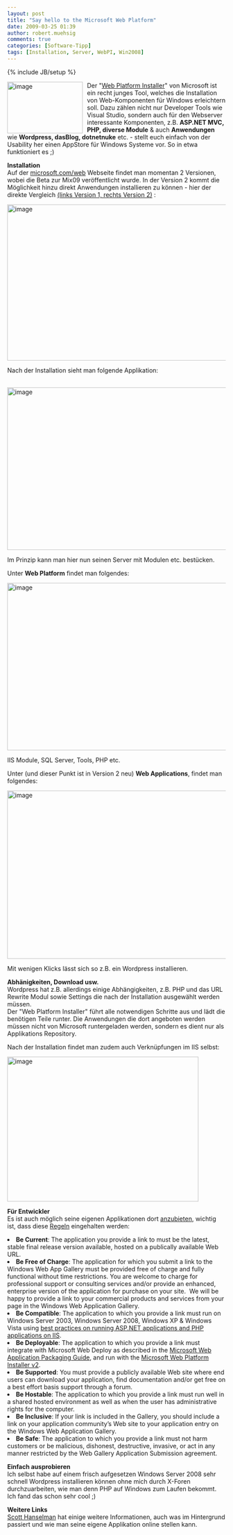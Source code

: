 ```yaml
---
layout: post
title: "Say hello to the Microsoft Web Platform"
date: 2009-03-25 01:39
author: robert.muehsig
comments: true
categories: [Software-Tipp]
tags: [Installation, Server, WebPI, Win2008]
---
```

{% include JB/setup %}
<p><a href="{{BASE_PATH}}/assets/wp-images/image687.png"><img style="border-top-width: 0px; border-left-width: 0px; border-bottom-width: 0px; margin: 0px 10px 0px 0px; border-right-width: 0px" height="119" alt="image" src="{{BASE_PATH}}/assets/wp-images/image-thumb665.png" width="174" align="left" border="0" /></a>Der &quot;<a href="http://www.microsoft.com/web/default.aspx">Web Platform Installer</a>&quot; von Microsoft ist ein recht junges Tool, welches die Installation von Web-Komponenten f&#252;r Windows erleichtern soll. Dazu z&#228;hlen nicht nur Developer Tools wie Visual Studio, sondern auch f&#252;r den Webserver interessante Komponenten, z.B. <strong>ASP.NET MVC, PHP, diverse Module</strong> &amp; auch <strong>Anwendungen</strong> wie <strong>Wordpress, dasBlog, dotnetnuke</strong> etc. - stellt euch einfach von der Usability her einen AppStore f&#252;r Windows Systeme vor. So in etwa funktioniert es ;)</p> 
<!--more-->
  <p><strong>Installation</strong>     <br />Auf der <a href="http://www.microsoft.com/web/default.aspx">microsoft.com/web</a> Webseite findet man momentan 2 Versionen, wobei die Beta zur Mix09 ver&#246;ffentlicht wurde. In der Version 2 kommt die M&#246;glichkeit hinzu direkt Anwendungen installieren zu k&#246;nnen - hier der direkte Vergleich <a href="http://www.microsoft.com/web/downloads/platform.aspx">(links Version 1, rechts Version 2)</a> :</p>  <p><a href="{{BASE_PATH}}/assets/wp-images/image688.png"><img style="border-top-width: 0px; border-left-width: 0px; border-bottom-width: 0px; border-right-width: 0px" height="360" alt="image" src="{{BASE_PATH}}/assets/wp-images/image-thumb666.png" width="532" border="0" /></a> </p>  <p>Nach der Installation sieht man folgende Applikation:</p>  <p>&#160;<a href="{{BASE_PATH}}/assets/wp-images/image689.png"><img style="border-right: 0px; border-top: 0px; border-left: 0px; border-bottom: 0px" height="375" alt="image" src="{{BASE_PATH}}/assets/wp-images/image-thumb667.png" width="510" border="0" /></a> </p>  <p> Im Prinzip kann man hier nun seinen Server mit Modulen etc. best&#252;cken. </p>  <p>Unter <strong>Web Platform</strong> findet man folgendes:</p>  <p><a href="{{BASE_PATH}}/assets/wp-images/image690.png"><img style="border-right: 0px; border-top: 0px; border-left: 0px; border-bottom: 0px" height="386" alt="image" src="{{BASE_PATH}}/assets/wp-images/image-thumb668.png" width="522" border="0" /></a> </p>  <p>IIS Module, SQL Server, Tools, PHP etc.</p>  <p>Unter (und dieser Punkt ist in Version 2 neu) <strong>Web Applications</strong>, findet man folgendes:</p>  <p><a href="{{BASE_PATH}}/assets/wp-images/image691.png"><img style="border-right: 0px; border-top: 0px; border-left: 0px; border-bottom: 0px" height="388" alt="image" src="{{BASE_PATH}}/assets/wp-images/image-thumb669.png" width="527" border="0" /></a> </p>  <p>Mit wenigen Klicks l&#228;sst sich so z.B. ein Wordpress installieren.</p>  <p><strong>Abh&#228;nigkeiten, Download usw.     <br /></strong>Wordpress hat z.B. allerdings einige Abh&#228;ngigkeiten, z.B. PHP und das URL Rewrite Modul sowie Settings die nach der Installation ausgew&#228;hlt werden m&#252;ssen.     <br />Der &quot;Web Platform Installer&quot; f&#252;hrt alle notwendigen Schritte aus und l&#228;dt die ben&#246;tigen Teile runter. Die Anwendungen die dort angeboten werden m&#252;ssen nicht von Microsoft runtergeladen werden, sondern es dient nur als Applikations Repository.</p>  <p>Nach der Installation findet man zudem auch Verkn&#252;pfungen im IIS selbst:</p>  <p><a href="{{BASE_PATH}}/assets/wp-images/image692.png"><img style="border-right: 0px; border-top: 0px; border-left: 0px; border-bottom: 0px" height="334" alt="image" src="{{BASE_PATH}}/assets/wp-images/image-thumb670.png" width="441" border="0" /></a> </p>  <p><strong>F&#252;r Entwickler</strong>    <br />Es ist auch m&#246;glich seine eigenen Applikationen dort <a href="http://www.microsoft.com/web/gallery/developer.aspx">anzubieten</a>, wichtig ist, dass diese <a href="http://learn.iis.net/page.aspx/605/windows-web-application-gallery-principles/">Regeln</a> eingehalten werden:</p>  <li><strong>Be Current</strong>: The application you provide a link to must be the latest, stable final release version available, hosted on a publically available Web URL. </li>  <li><strong>Be Free of Charge</strong>: The application for which you submit a link to the Windows Web App Gallery must be provided free of charge and fully functional without time restrictions. You are welcome to charge for professional support or consulting services and/or provide an enhanced, enterprise version of the application for purchase on your site.&#160; We will be happy to provide a link to your commercial products and services from your page in the Windows Web Application Gallery. </li>  <li><strong>Be Compatible</strong>: The application to which you provide a link must run on Windows Server 2003, Windows Server 2008, Windows XP &amp; Windows Vista using <a href="http://learn.iis.net/page.aspx/106/hosting-applications-on-iis-70/">best practices on running ASP.NET applications and PHP applications on IIS</a>. </li>  <li><strong>Be Deployable</strong>: The application to which you provide a link must integrate with Microsoft Web Deploy as described in the <a href="http://learn.iis.net/page.aspx/578/application-packaging-guide-for-the-windows-web-application-gallery/">Microsoft Web Application Packaging Guide</a>, and run with the <a href="http://learn.iis.net/page.aspx/616/introducing-the-microsoft-web-platform-installer/">Microsoft Web Platform Installer v2</a>. </li>  <li><strong>Be Supported</strong>: You must provide a publicly available Web site where end users can download your application, find documentation and/or get free on a best effort basis support through a forum. </li>  <li><strong>Be Hostable</strong>: The application to which you provide a link must run well in a shared hosted environment as well as when the user has administrative rights for the computer. </li>  <li><strong>Be Inclusive</strong>: If your link is included in the Gallery, you should include a link on your application community&#8217;s Web site to your application entry on the Windows Web Application Gallery. </li>  <li><strong>Be Safe</strong>: The application to which you provide a link must not harm customers or be malicious, dishonest, destructive, invasive, or act in any manner restricted by the Web Gallery Application Submission agreement.</li>  <p><strong>Einfach ausprobieren</strong>    <br />Ich selbst habe auf einem frisch aufgesetzen Windows Server 2008 sehr schnell Wordpress installieren k&#246;nnen ohne mich durch X-Foren durchzuarbeiten, wie man denn PHP auf Windows zum Laufen bekommt. Ich fand das schon sehr cool ;)</p>  <p><strong>Weitere Links</strong>    <br /><a href="http://www.hanselman.com/blog/MicrosoftWebPlatformWebApplicationGalleryWebPlatformInstallerAndDasBlog.aspx">Scott Hanselman</a> hat einige weitere Informationen, auch was im Hintergrund passiert und wie man seine eigene Applikation online stellen kann.</p>
